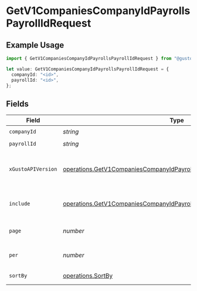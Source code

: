 # GetV1CompaniesCompanyIdPayrollsPayrollIdRequest

## Example Usage

```typescript
import { GetV1CompaniesCompanyIdPayrollsPayrollIdRequest } from "@gusto/embedded-api/models/operations/getv1companiescompanyidpayrollspayrollid.js";

let value: GetV1CompaniesCompanyIdPayrollsPayrollIdRequest = {
  companyId: "<id>",
  payrollId: "<id>",
};
```

## Fields

| Field                                                                                                                                                                                                                        | Type                                                                                                                                                                                                                         | Required                                                                                                                                                                                                                     | Description                                                                                                                                                                                                                  |
| ---------------------------------------------------------------------------------------------------------------------------------------------------------------------------------------------------------------------------- | ---------------------------------------------------------------------------------------------------------------------------------------------------------------------------------------------------------------------------- | ---------------------------------------------------------------------------------------------------------------------------------------------------------------------------------------------------------------------------- | ---------------------------------------------------------------------------------------------------------------------------------------------------------------------------------------------------------------------------- |
| `companyId`                                                                                                                                                                                                                  | *string*                                                                                                                                                                                                                     | :heavy_check_mark:                                                                                                                                                                                                           | The UUID of the company                                                                                                                                                                                                      |
| `payrollId`                                                                                                                                                                                                                  | *string*                                                                                                                                                                                                                     | :heavy_check_mark:                                                                                                                                                                                                           | The UUID of the payroll                                                                                                                                                                                                      |
| `xGustoAPIVersion`                                                                                                                                                                                                           | [operations.GetV1CompaniesCompanyIdPayrollsPayrollIdHeaderXGustoAPIVersion](../../models/operations/getv1companiescompanyidpayrollspayrollidheaderxgustoapiversion.md)                                                       | :heavy_minus_sign:                                                                                                                                                                                                           | Determines the date-based API version associated with your API call. If none is provided, your application's [minimum API version](https://docs.gusto.com/embedded-payroll/docs/api-versioning#minimum-api-version) is used. |
| `include`                                                                                                                                                                                                                    | [operations.GetV1CompaniesCompanyIdPayrollsPayrollIdQueryParamInclude](../../models/operations/getv1companiescompanyidpayrollspayrollidqueryparaminclude.md)[]                                                               | :heavy_minus_sign:                                                                                                                                                                                                           | Include the requested attribute in the response, for multiple attributes comma separate the values, i.e. `?include=benefits,deductions,taxes`                                                                                |
| `page`                                                                                                                                                                                                                       | *number*                                                                                                                                                                                                                     | :heavy_minus_sign:                                                                                                                                                                                                           | The page that is requested. When unspecified, will load all objects unless endpoint forces pagination.                                                                                                                       |
| `per`                                                                                                                                                                                                                        | *number*                                                                                                                                                                                                                     | :heavy_minus_sign:                                                                                                                                                                                                           | Number of objects per page. For majority of endpoints will default to 25                                                                                                                                                     |
| `sortBy`                                                                                                                                                                                                                     | [operations.SortBy](../../models/operations/sortby.md)                                                                                                                                                                       | :heavy_minus_sign:                                                                                                                                                                                                           | Field to sort employee compensations by                                                                                                                                                                                      |